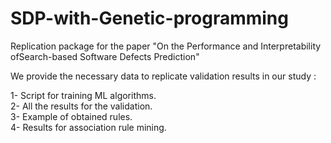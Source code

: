 # SDP-with-Genetic-programming
Replication package for the paper "On the Performance and Interpretability ofSearch-based Software Defects Prediction"

We provide the necessary data to replicate validation results in our study : 

  1- Script for training ML algorithms.<br />
  2- All the results for the validation.<br />
  3- Example of obtained rules.<br />
  4- Results for association rule mining.

